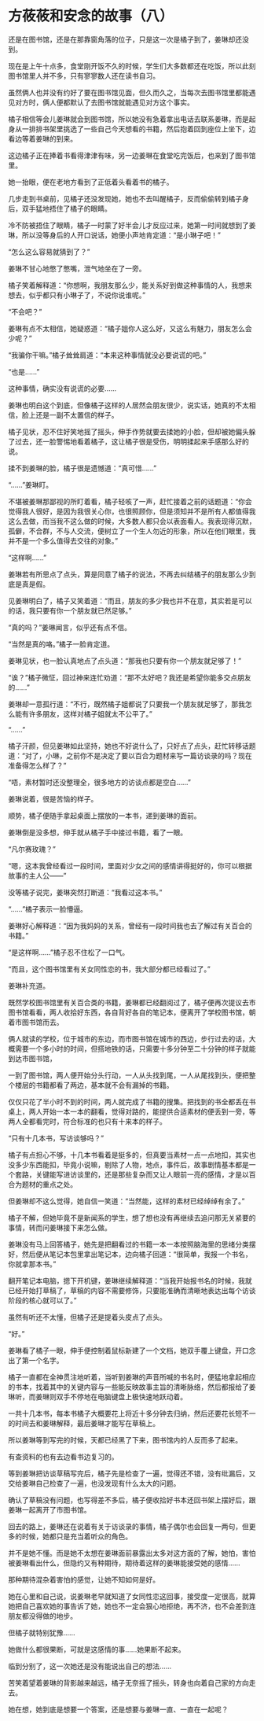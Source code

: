 # 方莜莜和安念的故事（八）

还是在图书馆，还是在那靠窗角落的位子，只是这一次是橘子到了，姜琳却还没到。

现在是上午十点多，食堂刚开饭不久的时候，学生们大多数都还在吃饭，所以此刻图书馆里人并不多，只有寥寥数人还在读书自习。

虽然俩人也并没有约好了要在图书馆见面，但久而久之，当每次去图书馆里都能遇见对方时，俩人便都默认了去图书馆就能遇见对方这个事实。

橘子相信等会儿姜琳就会到图书馆，所以她没有急着拿出电话去联系姜琳，而是起身从一排排书架里挑选了一些自己今天想看的书籍，然后抱着回到座位上坐下，边看边等着姜琳的到来。

这边橘子正在捧着书看得津津有味，另一边姜琳在食堂吃完饭后，也来到了图书馆里。

她一抬眼，便在老地方看到了正低着头看着书的橘子。

几步走到书桌前，见橘子还没发现她，她也不去叫醒橘子，反而偷偷转到橘子身后，双手猛地捂住了橘子的眼睛。

冷不防被捂住了眼睛，橘子一时蒙了好半会儿才反应过来，她第一时间就想到了姜琳，所以没等身后的人开口说话，她便小声地肯定道：“是小琳子吧！”

“怎么这么容易就猜到了？”

姜琳不甘心地憋了憋嘴，泄气地坐在了一旁。

橘子笑着解释道：“你想啊，我朋友那么少，能关系好到做这种事情的人，我想来想去，似乎都只有小琳子了，不说你说谁呢。”

“不会吧？”

姜琳有点不太相信，她疑惑道：“橘子姐你人这么好，又这么有魅力，朋友怎么会少呢？”

“我骗你干嘛。”橘子耸耸肩道：“本来这种事情就没必要说谎的吧。”

“也是……”

这种事情，确实没有说谎的必要……

姜琳也明白这个到底，但像橘子这样的人居然会朋友很少，说实话，她真的不太相信，脸上还是一副不太置信的样子。

橘子见状，忍不住好笑地摇了摇头，伸手作势就要去揉她的小脸，但却被她偏头躲了过去，还一脸警惕地看着橘子，这让橘子很是受伤，明明揉起来手感那么好的说。

揉不到姜琳的脸，橘子很是遗憾道：“真可惜……”

“……”姜琳盯。

不堪被姜琳那鄙视的所盯着看，橘子轻咳了一声，赶忙接着之前的话题道：“你会觉得我人很好，是因为我很关心你，也很照顾你，但是须知并不是所有人都值得我这么去做，而当我不这么做的时候，大多数人都只会以表面看人。我表现得沉默，孤僻，不合群，不与人交流，便树立了一个生人勿近的形象，所以在他们眼里，我并不是一个多么值得去交往的对象。”

“这样啊……”

姜琳若有所思点了点头，算是同意了橘子的说法，不再去纠结橘子的朋友那么少到底是真是假。

见姜琳明白了，橘子又笑着道：“而且，朋友的多少我也并不在意，其实若是可以的话，我只要有你一个朋友就已然足够。”

“真的吗？”姜琳闻言，似乎还有点不信。

“当然是真的咯。”橘子一脸肯定道。

姜琳见状，也一脸认真地点了点头道：“那我也只要有你一个朋友就足够了！”

“诶？”橘子微怔，回过神来连忙劝道：“那不太好吧？我还是希望你能多交点朋友的……”

姜琳却一意孤行道：“不行，既然橘子姐都说了只要我一个朋友就足够了，那我怎么能有许多朋友，这样对橘子姐就太不公平了。”

“……”

橘子汗颜，但见姜琳如此坚持，她也不好说什么了，只好点了点头，赶忙转移话题道：“对了，小琳，之前你不是决定了要以百合为题材来写一篇访谈录的吗？现在准备得怎么样了？”

“唔，素材暂时还没整理全，很多地方的访谈点都是空白……”

姜琳说着，很是苦恼的样子。

顺势，橘子便随手拿起桌面上摆放的一本书，递到姜琳的面前。

姜琳倒是没多想，伸手就从橘子手中接过书籍，看了一眼。

“凡尔赛玫瑰？”

“嗯，这本我曾经看过一段时间，里面对少女之间的感情讲得挺好的，你可以根据故事的主人公——”

没等橘子说完，姜琳突然打断道：“我看过这本书。”

“……”橘子表示一脸懵逼。

姜琳好心解释道：“因为我妈妈的关系，曾经有一段时间我也去了解过有关百合的书籍。”

“是这样啊……”橘子忍不住松了一口气。

“而且，这个图书馆里有关女同性恋的书，我大部分都已经看过了。”

姜琳补充道。

既然学校图书馆里有关百合类的书籍，姜琳都已经翻阅过了，橘子便再次提议去市图书馆看看，两人收拾好东西，各自背好各自的笔记本，便离开了学校图书馆，朝着市图书馆而去。

俩人就读的学校，位于城市的东边，而市图书馆在城市的西边，步行过去的话，大概需要一个多小时的时间，但搭地铁的话，只需要十多分钟至二十分钟的样子就能到达市图书馆，

一到了图书馆，两人便开始分头行动，一人从头找到尾，一人从尾找到头，便把整个楼层的书籍都看了两边，基本就不会有漏掉的书籍。

仅仅只花了半小时不到的时间，两人就完成了书籍的搜集。把找到的书全都丢在书桌上，两人开始一本一本的翻看，觉得对路的，能提供合适素材的便丢到一旁，等两人全都看完时，符合标准的也只有十来本的样子。

“只有十几本书，写访谈够吗？”

橘子有点担心不够，十几本书看着是挺多的，但真要当素材一点一点地扣，其实也没多少东西能扣，毕竟小说嘛，剔除了人物，地点，事件后，故事剧情基本都是一个套路，关键能写进访谈里的，还是那些复杂而又让人眼前一亮的感情，才是以百合为题材的重点之处。

但姜琳却不这么觉得，她自信一笑道：“当然能，这样的素材已经绰绰有余了。”

橘子不解，但她毕竟不是新闻系的学生，想了想也没有再继续去追问那无关紧要的事情，转而问姜琳接下来怎么做。

姜琳没有马上回答橘子，她先是把翻看过的书籍一本一本按照脑海里的思绪分类摆好，然后便从笔记本包里拿出笔记本，边向橘子回道：“很简单，我报一个书名，你就拿那本书。”

翻开笔记本电脑，摁下开机键，姜琳继续解释道：“当我开始报书名的时候，我就已经开始打草稿了，草稿的内容不需要修饰，只要能准确而清晰地表达出每个访谈阶段的核心就可以了。”

虽然有听还不太懂，但橘子还是提着头皮点了点头。

“好。”

姜琳看了橘子一眼，伸手便控制着鼠标新建了一个文档，她双手覆上键盘，开口念出了第一个名字。

橘子一直都在全神贯注地听着，当听到姜琳的声音所喊的书名时，便猛地拿起相应的书本，找着其中的关键内容与一些能反映故事主旨的清晰脉络，然后都报给了姜琳听，而姜琳则双手不停地在电脑键盘上极快速地跃动着。

一共十几本书，每本书橘子大概要花上将近十多分钟去归纳，然后还要花长短不一的时间去和姜琳解释，最后姜琳才能写在草稿上。

所以姜琳等到写完的时候，天都已经黑了下来，图书馆内的人反而多了起来。

有查资料的也有去边看书边复习的。

等到姜琳把访谈草稿写完后，橘子先是检查了一遍，觉得还不错，没有纰漏后，又交给姜琳自己检查了一遍，也没发现有什么太大的问题。

确认了草稿没有问题，也写得差不多后，橘子便收拾好书本还回书架上摆好后，跟姜琳一起离开了市图书馆。

回去的路上，姜琳还在说着有关于访谈录的事情，橘子偶尔也会回复一两句，但更多的时候，她都只是充当着听众的角色。

并不是她不懂。而是她不太想在姜琳面前暴露出太多对这方面的了解，她怕，害怕被姜琳看出什么，但隐约又有种期待，期待着这样的姜琳能接受她的感情……

那种期待混杂着害怕的感觉，让她不知如何是好。

她在心里和自己说，说姜琳老早就知道了女同性恋这回事，接受度一定很高，就算她把自己喜欢她的事告诉了她，她也不一定会狠心地拒绝，再不济，也不会差到连朋友都没得做的地步。

但橘子就特别犹豫……

她做什么都很果断，可就是这感情的事……她果断不起来。

临到分别了，这一次她还是没有能说出自己的想法……

苦笑着望着姜琳的背影越来越远，橘子无奈摇了摇头，转身也向着自己家的方向走去。

她在想，她到底是想要一个答案，还是想要与姜琳一直、一直在一起呢？
